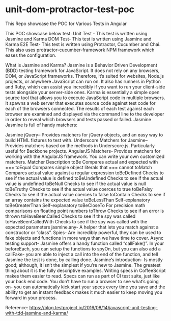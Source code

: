 # unit-dom-protractor-test-poc
This Repo showcase the POC for Various Tests in Angular

This POC showcase below test:
Unit Test - This test is written using Jasmine and Karma
DOM Test- This test is written using Jasmine and Karma
E2E Test- This test is written using Protractor, Cucumber and Chai. This also uses protractor-cucumber-framework NPM framework which eases the configuration.

What is Jasmine and Karma?
Jasmine is a Behavior Driven Development (BDD) testing framework for JavaScript. It does not rely on any browsers, DOM, or JavaScript frameworks. Therefore, it’s suited for websites, Node.js projects, or anywhere JavaScript can run on. It also has runners in Python and Ruby, which  can assist you incredibly if you want to run your client-side tests alongside your server-side ones.
Karma is essentially a simple open source tool that allows you to execute JavaScript code in multiple browsers. It spawns a web server that executes source code against test code for each of the browsers connected. The results of each test against each browser are examined and displayed via the command line to the developer in order to reveal which browsers and tests passed or failed.
Jasmine
Jasmine is full of handy matchers:

Jasmine jQuery– Provides matchers for jQuery objects, and an easy way to build HTML fixtures to test with.
Underscore Matchers for Jasmine– Provides matchers based on the methods in Underscore.js. Particularly useful for Backbone projects.
AngularJS Matchers- Provides matchers for working with the AngularJS framework.
You can write your own customized matchers.
Matcher	Description
toBe	Compares actual and expected with ===
toEqual	Compares simple object literals that === cannot
toMatch	Compares actual value against a regular expression
toBeDefined	Checks to see if the actual value is defined
toBeUndefined	Checks to see if the actual value is undefined
toBeNull	Checks to see if the actual value is null
toBeTruthy	Checks to see if the actual value coerces to true
toBeFalsy	Checks to see if the actual value coerces to false
toContain	Checks to see if an array contains the expected value
toBeLessThan	Self-explanatory
toBeGreaterThan	Self-explanatory
toBeCloseTo	For precision math comparisons on floating point numbers
toThrow	Checks to see if an error is thrown
toHaveBeenCalled	Checks to see if the spy was called
toHaveBeenCalledWith	Checks to see if the spy was called with the expected parameters
jasmine.any- A helper that lets you match against a constructor or “class”.
Spies- Are incredibly powerful, they can be used to fake objects and functions in more ways than we have time to cover.
Async testing support- Jasmine offers a handy function called “callFake()”. In your beforeEach, you can setup the functions to spyOn, but you can also add a callFake- you are able to inject a call into the end of the function, and tell Jasmine the test is done, by calling done.
Jasmine’s introduction- Is mostly good; although, it isn’t the simplest if you’re new to Jasmine. The greatest thing about it is the fully descriptive examples.
Writing specs in CoffeeScript makes them easier to read. Specs can run as part of CI test suite, just like your back end code. You don’t have to run a browser to see what’s going on- you can automatically kick start your specs every time you save and the ability to get an instant feedback makes it much easier to keep moving you forward in your process.

Reference: https://blog.testproject.io/2016/08/14/javascript-unit-testing-with-tdd-jasmine-and-karma/








